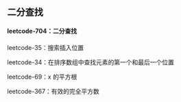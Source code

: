 ## 二分查找

#### leetcode-704：二分查找

leetcode-35：搜索插入位置

leetcode-34：在排序数组中查找元素的第一个和最后一个位置

leetcode-69：x 的平方根

leetcode-367：有效的完全平方数
